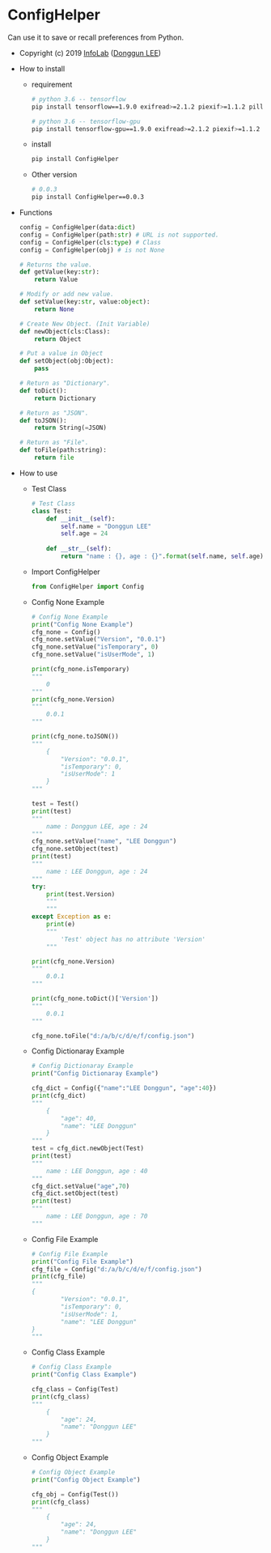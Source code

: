 # ConfigHelper
Can use it to save or recall preferences from Python.
 - Copyright (c) 2019 [InfoLab](http://infolab.kunsan.ac.kr) ([Donggun LEE](http://duration.digimoon.net/))
 - How to install
    - requirement
        ```bash
        # python 3.6 -- tensorflow
        pip install tensorflow==1.9.0 exifread>=2.1.2 piexif>=1.1.2 pillow>=6.0.0 matplotlib>=3.1.0 scikit-image>=0.15.0 IPython>=7.5.0 keras>=2.2.4 cython>=0.29.7 deepgeo VideoToSMI ConfigHelper
        
        # python 3.6 -- tensorflow-gpu
        pip install tensorflow-gpu==1.9.0 exifread>=2.1.2 piexif>=1.1.2 pillow>=6.0.0 matplotlib>=3.1.0 scikit-image>=0.15.0 IPython>=7.5.0 keras>=2.2.4 cython>=0.29.7 deepgeo VideoToSMI ConfigHelper
        ```
    - install
        ```bash
        pip install ConfigHelper
        ```
    - Other version
        ```bash
        # 0.0.3
        pip install ConfigHelper==0.0.3
        ```
 - Functions
    ```python
    config = ConfigHelper(data:dict)
    config = ConfigHelper(path:str) # URL is not supported.
    config = ConfigHelper(cls:type) # Class
    config = ConfigHelper(obj) # is not None

    # Returns the value.
    def getValue(key:str):
        return Value

    # Modify or add new value. 
    def setValue(key:str, value:object):
        return None

    # Create New Object. (Init Variable)
    def newObject(cls:Class):
        return Object

    # Put a value in Object
    def setObject(obj:Object):
        pass

    # Return as "Dictionary".
    def toDict():
        return Dictionary

    # Return as "JSON".
    def toJSON():
        return String(=JSON)

    # Return as "File".
    def toFile(path:string):
        return file
    ```

 - How to use

   - Test Class
        ```python
        # Test Class
        class Test:
            def __init__(self):
                self.name = "Donggun LEE"
                self.age = 24
            
            def __str__(self):
                return "name : {}, age : {}".format(self.name, self.age)
        ```
    - Import ConfigHelper
        ```python
        from ConfigHelper import Config
        ```
    - Config None Example
        ```python
        # Config None Example
        print("Config None Example")
        cfg_none = Config()
        cfg_none.setValue("Version", "0.0.1")
        cfg_none.setValue("isTemporary", 0)
        cfg_none.setValue("isUserMode", 1)

        print(cfg_none.isTemporary)
        """
            0
        """
        print(cfg_none.Version)
        """
            0.0.1
        """

        print(cfg_none.toJSON())
        """
            {
                "Version": "0.0.1",
                "isTemporary": 0,
                "isUserMode": 1
            }
        """

        test = Test()
        print(test)
        """
            name : Donggun LEE, age : 24
        """
        cfg_none.setValue("name", "LEE Donggun")
        cfg_none.setObject(test)
        print(test)
        """
            name : LEE Donggun, age : 24
        """
        try:
            print(test.Version)
            """
            """
        except Exception as e:
            print(e)
            """
                'Test' object has no attribute 'Version'
            """

        print(cfg_none.Version)
        """
            0.0.1
        """

        print(cfg_none.toDict()['Version'])
        """
            0.0.1
        """

        cfg_none.toFile("d:/a/b/c/d/e/f/config.json")
        ```
     - Config Dictionaray Example
        ```python
        # Config Dictionaray Example
        print("Config Dictionaray Example")

        cfg_dict = Config({"name":"LEE Donggun", "age":40})
        print(cfg_dict)
        """
            {
                "age": 40,
                "name": "LEE Donggun"
            }
        """
        test = cfg_dict.newObject(Test)
        print(test)
        """
            name : LEE Donggun, age : 40
        """
        cfg_dict.setValue("age",70)
        cfg_dict.setObject(test)
        print(test)
        """
            name : LEE Donggun, age : 70
        """
        ```
     - Config File Example
        ```python
        # Config File Example
        print("Config File Example")
        cfg_file = Config("d:/a/b/c/d/e/f/config.json")
        print(cfg_file)
        """
        {
                "Version": "0.0.1",
                "isTemporary": 0,
                "isUserMode": 1,
                "name": "LEE Donggun"
        }
        """
        ```
     - Config Class Example
        ```python
        # Config Class Example
        print("Config Class Example")

        cfg_class = Config(Test)
        print(cfg_class)
        """
            {
                "age": 24,
                "name": "Donggun LEE"
            }
        """
        ```
     - Config Object Example
        ```python
        # Config Object Example
        print("Config Object Example")

        cfg_obj = Config(Test())
        print(cfg_class)
        """
            {
                "age": 24,
                "name": "Donggun LEE"
            }
        """
        ```
